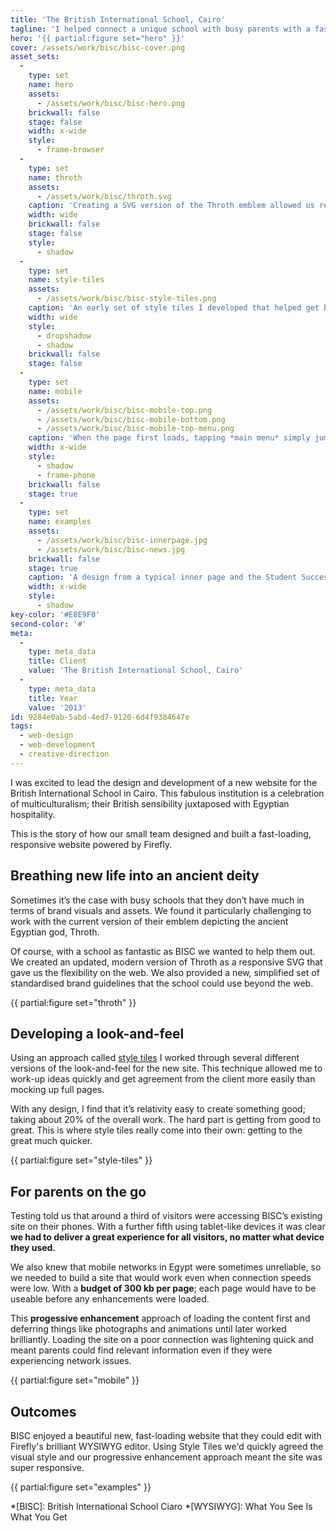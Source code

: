 ```yaml
---
title: 'The British International School, Cairo'
tagline: 'I helped connect a unique school with busy parents with a fast-loading, responsive website'
hero: '{{ partial:figure set="hero" }}'
cover: /assets/work/bisc/bisc-cover.png
asset_sets:
  -
    type: set
    name: hero
    assets:
      - /assets/work/bisc/bisc-hero.png
    brickwall: false
    stage: false
    width: x-wide
    style:
      - frame-browser
  -
    type: set
    name: throth
    assets:
      - /assets/work/bisc/throth.svg
    caption: 'Creating a SVG version of the Throth emblem allowed us reuse one small file and change colour elements on-the-fly with CSS. Illustration by the brilliant [Aegir](//aegir.org).'
    width: wide
    brickwall: false
    stage: false
    style:
      - shadow
  -
    type: set
    name: style-tiles
    assets:
      - /assets/work/bisc/bisc-style-tiles.png
    caption: 'An early set of style tiles I developed that helped get buy-in from the client.'
    width: wide
    style:
      - dropshadow
      - shadow
    brickwall: false
    stage: false
  -
    type: set
    name: mobile
    assets:
      - /assets/work/bisc/bisc-mobile-top.png
      - /assets/work/bisc/bisc-mobile-bottom.png
      - /assets/work/bisc/bisc-mobile-top-menu.png
    caption: 'When the page first loads, tapping *main menu* simply jumps the user to the footer menu. Later a script switches this to show an animated menu at the top of the screen.'
    width: x-wide
    style:
      - shadow
      - frame-phone
    brickwall: false
    stage: true
  -
    type: set
    name: examples
    assets:
      - /assets/work/bisc/bisc-innerpage.jpg
      - /assets/work/bisc/bisc-news.jpg
    brickwall: false
    stage: true
    caption: 'A design from a typical inner page and the Student Success page.'
    width: x-wide
    style:
      - shadow
key-color: '#E8E9F0'
second-color: '#'
meta:
  -
    type: meta_data
    title: Client
    value: 'The British International School, Cairo'
  -
    type: meta_data
    title: Year
    value: '2013'
id: 9284e0ab-5abd-4ed7-9120-6d4f9384647e
tags:
  - web-design
  - web-development
  - creative-direction
---
```

I was excited to lead the design and development of a new website for the British International School in Cairo. This fabulous institution is a celebration of multiculturalism; their British sensibility juxtaposed with Egyptian hospitality.

This is the story of how our small team designed and built a fast-loading, responsive website powered by Firefly.

## Breathing new life into an ancient deity

Sometimes it’s the case with busy schools that they don’t have much in terms of brand visuals and assets. We found it particularly challenging to work with the current version of their emblem depicting the ancient Egyptian god, Throth.

Of course, with a school as fantastic as BISC we wanted to help them out. We created an updated, modern version of Throth as a responsive SVG that gave us the flexibility on the web. We also provided a new, simplified set of standardised brand guidelines that the school could use beyond the web.

{{ partial:figure set="throth" }}

## Developing a look-and-feel

Using an approach called [style tiles](http://styletil.es/) I worked through several different versions of the look-and-feel for the new site. This technique allowed me to work-up ideas quickly and get agreement from the client more easily than mocking up full pages.

With any design, I find that it’s relativity easy to create something good; taking about 20% of the overall work. The hard part is getting from good to great. This is where style tiles really come into their own: getting to the great much quicker. 

{{ partial:figure set="style-tiles" }}

## For parents on the go

Testing told us that around a third of visitors were accessing BISC’s existing site on their phones. With a further fifth using tablet-like devices it was clear **we had to deliver a great experience for all visitors, no matter what device they used.**

We also knew that mobile networks in Egypt were sometimes unreliable, so we needed to build a site that would work even when connection speeds were low. With a **budget of 300 kb per page**; each page would have to be useable before any enhancements were loaded. 

This **progessive enhancement** approach of loading the content first and deferring things like photographs and animations until later worked brilliantly. Loading the site on a poor connection was lightening quick and meant parents could find relevant information even if they were experiencing network issues.

{{ partial:figure set="mobile" }}

## Outcomes

BISC enjoyed a beautiful new, fast-loading website that they could edit with Firefly's brilliant WYSIWYG editor. Using Style Tiles we'd quickly agreed the visual style and our progressive enhancement approach meant the site was super responsive. 

{{ partial:figure set="examples" }}

*[BISC]: British International School Ciaro
*[WYSIWYG]: What You See Is What You Get